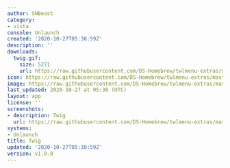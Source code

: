 ```yaml
---
author: SNBeast
category:
- vista
console: Unlaunch
created: '2020-10-27T05:38:59Z'
description: ''
downloads:
  twig.gif:
    size: 5271
    url: https://raw.githubusercontent.com/DS-Homebrew/twlmenu-extras/master/_nds/TWiLightMenu/unlaunch/backgrounds/twig.gif
icon: https://raw.githubusercontent.com/DS-Homebrew/twlmenu-extras/master/_nds/TWiLightMenu/unlaunch/backgrounds/twig.gif
image: https://raw.githubusercontent.com/DS-Homebrew/twlmenu-extras/master/_nds/TWiLightMenu/unlaunch/backgrounds/twig.gif
last_updated: 2020-10-27 at 05:38 (UTC)
layout: app
license: ''
screenshots:
- description: Twig
  url: https://raw.githubusercontent.com/DS-Homebrew/twlmenu-extras/master/_nds/TWiLightMenu/unlaunch/backgrounds/twig.gif
systems:
- Unlaunch
title: Twig
updated: '2020-10-27T05:38:59Z'
version: v1.0.0
---
```

